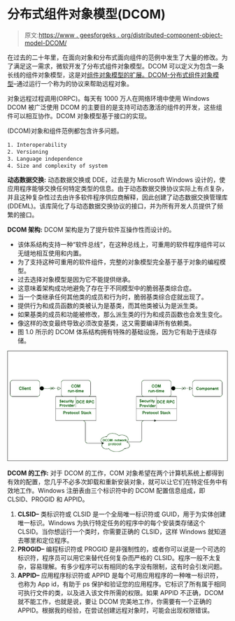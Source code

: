 # 分布式组件对象模型(DCOM)

> 原文:[https://www . geesforgeks . org/distributed-component-object-model-DCOM/](https://www.geeksforgeeks.org/distributed-component-object-model-dcom/)

在过去的二十年里，在面向对象和分布式面向组件的范例中发生了大量的修改。为了满足这一需求，微软开发了分布式组件对象模型。DCOM 可以定义为包含一条长线的组件对象模型，这是对[组件对象模型的扩展。DCOM-分布式组件对象模型](https://www.geeksforgeeks.org/difference-between-com-and-dcom/)–通过运行一个称为的协议来帮助远程对象。

对象远程过程调用(ORPC)。每天有 1000 万人在网络环境中使用 Windows DCOM 被广泛使用 DCOM 的主要目的是支持可动态激活的组件的开发，这些组件可以相互协作。DCOM 对象模型基于接口的实现。

(DCOM)对象和组件范例都包含许多问题。

```
1. Interoperability
2. Versioning
3. Language independence
4. Size and complexity of system 
```

**动态数据交换:**
动态数据交换或 DDE，过去是为 Microsoft Windows 设计的，使应用程序能够交换任何特定类型的信息。由于动态数据交换协议实际上有点复杂，并且这种复杂性过去由许多软件程序供应商解释，因此创建了动态数据交换管理库(DDEML)。该库简化了与动态数据交换协议的接口，并为所有开发人员提供了频繁的接口。

**DCOM 架构:**
DCOM 架构是为了提升软件互操作性而设计的。

*   该体系结构支持一种“软件总线”，在这种总线上，可重用的软件程序组件可以无缝地相互使用和内置。
*   为了支持这种可重用的软件组件，完整的对象模型完全基于基于对象的编程模型。
*   过去选择对象模型是因为它不能提供继承。
*   这意味着架构成功地避免了存在于不同模型中的脆弱基类综合症。
*   当一个类继承任何其他类的成员和行为时，脆弱基类综合症就出现了。
*   提供行为和成员函数的类被认为是基类，而其他类被认为是派生类。
*   如果基类的成员和功能被修改，那么派生类的行为和成员函数也会发生变化。
*   像这样的改变最终导致必须改变基类，这又需要编译所有依赖类。
*   图 1.0 所示的 DCOM 体系结构拥有特殊的基础设施，因为它有助于连续存储。

![](img/1042fa9fde6889c8f4356e37f2e67dea.png)

**DCOM 的工作:**
对于 DCOM 的工作，COM 对象希望在两个计算机系统上都得到有效的配置，您几乎不必多次卸载和重新安装对象，就可以让它们在特定任务中有效地工作。Windows 注册表由三个标识符中的 DCOM 配置信息组成，即 CLSID、PROGID 和 APPID。

1.  **CLSID–**
    类标识符或 CLSID 是一个全局唯一标识符或 GUID，用于为实体创建唯一标识。Windows 为执行特定任务的程序中的每个安装类存储这个 CLSID。当你想运行一个类时，你需要正确的 CLSID，这样 Windows 就知道去哪里和定位程序。
2.  **PROGID–**
    编程标识符或 PROGID 是非强制性的，或者你可以说是一个可选的标识符，程序员可以用它来替代任何复杂而严格的 CLSID。程序一般不太复杂，容易理解。有多少程序可以有相同的名字没有限制，这有时会引发问题。
3.  **APPID–**
    应用程序标识符或 APPID 是每个可用应用程序的一种唯一标识符，也称为 App id，有助于 ps 保护和验证您的应用程序。它标识了所有属于相同可执行文件的类，以及进入该文件所需的权限。如果 APPID 不正确，DCOM 就不能工作，也就是说，要让 DCOM 完美地工作，你需要有一个正确的 APPID。根据我的经验，在尝试创建远程对象时，可能会出现权限错误。